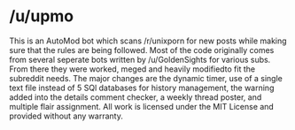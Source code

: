 /u/upmo
====

This is an AutoMod bot which scans /r/unixporn for new posts while making sure that the rules are being followed. Most of the code originally comes from several seperate bots written by /u/GoldenSights for various subs. From there they were worked, meged and heavily modifiedto fit the subreddit needs. The major changes are the dynamic timer, use of a single text file instead of 5 SQl databases for history management, the warning added into the details comment checker, a weekly thread poster, and multiple flair assignment. All work is licensed under the MIT License and provided without any warranty.